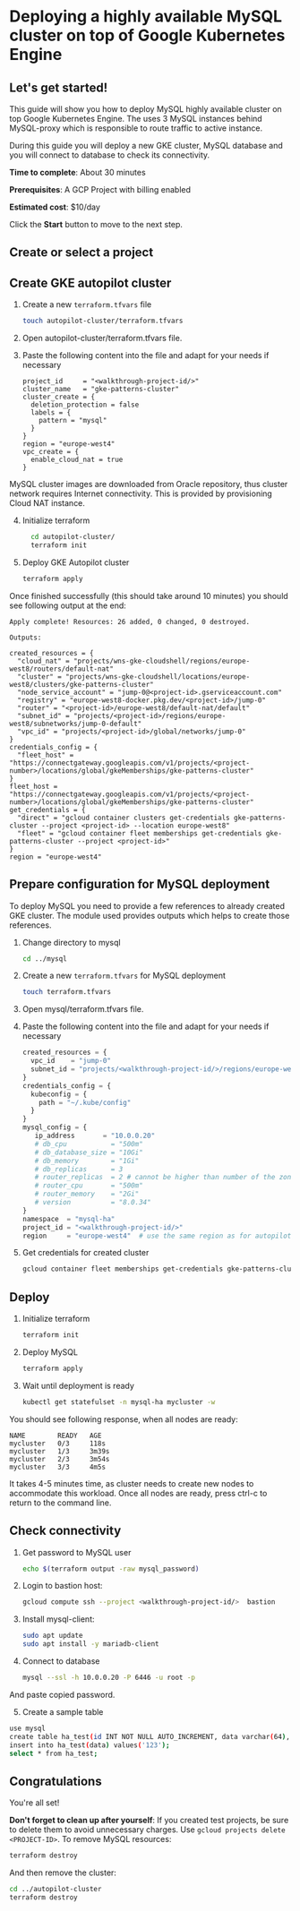 # Deploying a highly available MySQL cluster on top of Google Kubernetes Engine
<walkthrough-tutorial-duration duration="40"></walkthrough-tutorial-duration>

## Let's get started!
This guide will show you how to deploy MySQL highly available cluster on top Google Kubernetes Engine. The uses 3 MySQL instances behind MySQL-proxy which is responsible to route traffic to active instance.

During this guide you will deploy a new GKE cluster, MySQL database and you will connect to database to check its connectivity.

**Time to complete**: About 30 minutes

**Prerequisites**: A GCP Project with billing enabled

**Estimated cost**: $10/day

Click the **Start** button to move to the next step.


## Create or select a project
<walkthrough-project-setup billing="true"></walkthrough-project-setup>


## Create GKE autopilot cluster
1. Create a new `terraform.tfvars` file
    ```sh
    touch autopilot-cluster/terraform.tfvars
    ```

2. Open <walkthrough-editor-open-file filePath="autopilot-cluster/terraform.tfvars">autopilot-cluster/terraform.tfvars</walkthrough-editor-open-file> file.

3. Paste the following content into the file and adapt for your needs if necessary
   ```hcl
   project_id     = "<walkthrough-project-id/>"
   cluster_name   = "gke-patterns-cluster"
   cluster_create = {
     deletion_protection = false
     labels = {
       pattern = "mysql"
     }
   }
   region = "europe-west4"
   vpc_create = {
     enable_cloud_nat = true
   }
   ```
MySQL cluster images are downloaded from Oracle repository, thus cluster network requires Internet connectivity. This is provided by provisioning Cloud NAT instance.

4. Initialize terraform
    ```sh
      cd autopilot-cluster/
      terraform init
    ```

5. Deploy GKE Autopilot cluster
    ```sh
    terraform apply
    ````

Once finished successfully (this should take around 10 minutes) you should see following output at the end:
   ```terminal
   Apply complete! Resources: 26 added, 0 changed, 0 destroyed.

   Outputs:

   created_resources = {
     "cloud_nat" = "projects/wns-gke-cloudshell/regions/europe-west8/routers/default-nat"
     "cluster" = "projects/wns-gke-cloudshell/locations/europe-west8/clusters/gke-patterns-cluster"
     "node_service_account" = "jump-0@<project-id>.gserviceaccount.com"
     "registry" = "europe-west8-docker.pkg.dev/<project-id>/jump-0"
     "router" = "<project-id>/europe-west8/default-nat/default"
     "subnet_id" = "projects/<project-id>/regions/europe-west8/subnetworks/jump-0-default"
     "vpc_id" = "projects/<project-id>/global/networks/jump-0"
   }
   credentials_config = {
     "fleet_host" = "https://connectgateway.googleapis.com/v1/projects/<project-number>/locations/global/gkeMemberships/gke-patterns-cluster"
   }
   fleet_host = "https://connectgateway.googleapis.com/v1/projects/<project-number>/locations/global/gkeMemberships/gke-patterns-cluster"
   get_credentials = {
     "direct" = "gcloud container clusters get-credentials gke-patterns-cluster --project <project-id> --location europe-west8"
     "fleet" = "gcloud container fleet memberships get-credentials gke-patterns-cluster --project <project-id>"
   }
   region = "europe-west4"
   ```

## Prepare configuration for MySQL deployment
To deploy MySQL you need to provide a few references to already created GKE cluster. The module used provides outputs
which helps to create those references.

1. Change directory to mysql
    ```sh
    cd ../mysql
    ```
2. Create a new `terraform.tfvars` for MySQL deployment
   ```sh
   touch terraform.tfvars
   ```

3. Open <walkthrough-editor-open-file filePath="mysql/terraform.tfvars">mysql/terraform.tfvars</walkthrough-editor-open-file> file.

4. Paste the following content into the file and adapt for your needs if necessary
   ```tfvars
   created_resources = {
     vpc_id    = "jump-0"
     subnet_id = "projects/<walkthrough-project-id/>/regions/europe-west4/subnetworks/jump-0-default"
   }
   credentials_config = {
     kubeconfig = {
       path = "~/.kube/config"
     }
   }
   mysql_config = {
      ip_address       = "10.0.0.20"
      # db_cpu           = "500m"
      # db_database_size = "10Gi"
      # db_memory        = "1Gi"
      # db_replicas      = 3
      # router_replicas  = 2 # cannot be higher than number of the zones in region
      # router_cpu       = "500m"
      # router_memory    = "2Gi"
      # version          = "8.0.34"
   }
   namespace  = "mysql-ha"
   project_id = "<walkthrough-project-id/>"
   region     = "europe-west4"  # use the same region as for autopilot-cluster
   ```

5. Get credentials for created cluster
   ```sh
   gcloud container fleet memberships get-credentials gke-patterns-cluster --project <walkthrough-project-id/>
   ```

## Deploy
1. Initialize terraform
   ```sh
   terraform init
    ```

2. Deploy MySQL
    ```sh
    terraform apply
    ````

3. Wait until deployment is ready
   ```sh
   kubectl get statefulset -n mysql-ha mycluster -w
   ```
You should see following response, when all nodes are ready:
   ```terminal
   NAME        READY   AGE
   mycluster   0/3     118s
   mycluster   1/3     3m39s
   mycluster   2/3     3m54s
   mycluster   3/3     4m5s
   ```
   It takes 4-5 minutes time, as cluster needs to create new nodes to accommodate this workload. Once all nodes are ready, press ctrl-c to return to the command line.

## Check connectivity
1. Get password to MySQL user
   ```sh
   echo $(terraform output -raw mysql_password)
   ```

2. Login to bastion host:
   ```sh
   gcloud compute ssh --project <walkthrough-project-id/>  bastion
   ```

3. Install mysql-client:
   ```sh
   sudo apt update
   sudo apt install -y mariadb-client
   ```

4. Connect to database
   ```sh
   mysql --ssl -h 10.0.0.20 -P 6446 -u root -p
   ```
And paste copied password.

5. Create a sample table
```sh
use mysql
create table ha_test(id INT NOT NULL AUTO_INCREMENT, data varchar(64), PRIMARY KEY (id));
insert into ha_test(data) values('123');
select * from ha_test;
```

## Congratulations
<walkthrough-conclusion-trophy></walkthrough-conclusion-trophy>

You're all set!

**Don't forget to clean up after yourself**: If you created test projects, be sure to delete them to avoid unnecessary charges. Use `gcloud projects delete <PROJECT-ID>`.
To remove MySQL resources:
```sh
terraform destroy
```

And then remove the cluster:
```sh
cd ../autopilot-cluster
terraform destroy
```
